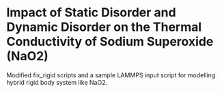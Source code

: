 # Impact of Static Disorder and Dynamic Disorder on the Thermal Conductivity of Sodium Superoxide (NaO2)

Modified fix_rigid scripts and a sample LAMMPS input script for modelling hybrid rigid body system like NaO2. 
